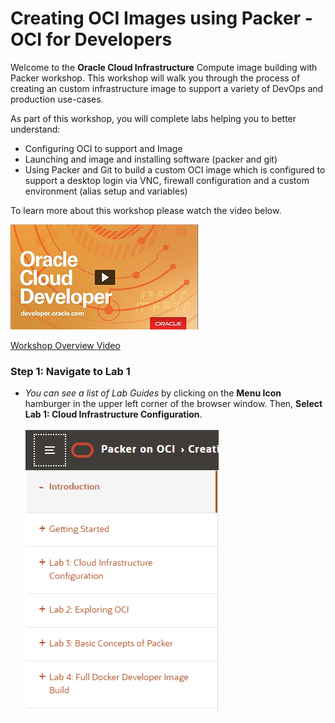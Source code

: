 # Creating OCI Images using Packer - OCI for Developers

Welcome to the **Oracle Cloud Infrastructure** Compute image building with Packer workshop. This workshop will walk you through the process of creating an custom infrastructure image to support a variety of DevOps and production use-cases.

As part of this workshop, you will complete labs helping you to better understand:

- Configuring OCI to support and Image
- Launching and image and installing software (packer and git)
- Using Packer and Git to build a custom OCI image which is configured to support a desktop login via VNC, firewall configuration and a custom environment (alias setup and variables)

To learn more about this workshop please watch the video below.  

![](images/youtube.png)

<a href="https://videohub.oracle.com/media/PackerA+Overview/1_i0algeik" target="video">Workshop Overview Video</a>

### **Step 1**: Navigate to Lab 1

- _You can see a list of Lab Guides_ by clicking on the **Menu Icon** hamburger in the upper left corner of the browser window. Then, **Select Lab 1: Cloud Infrastructure Configuration**.

  ![](images/Introham.png " ")
